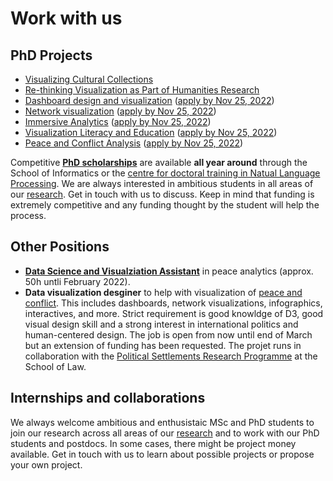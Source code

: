 # Work with us

## PhD Projects

* [Visualizing Cultural Collections](phd-visCulturalCollections.html)
* [Re-thinking Visualization as Part of Humanities Research](phd-vishumanities-nov2021.html)
* [Dashboard design and visualization](phds/dashboards) ([apply by Nov 25, 2022](https://www.ed.ac.uk/studying/postgraduate/degrees/index.php?r=site/view&id=491)) 
* [Network visualization](phds/networks) ([apply by Nov 25, 2022](https://www.ed.ac.uk/studying/postgraduate/degrees/index.php?r=site/view&id=491))
* [Immersive Analytics](phds/immersive) ([apply by Nov 25, 2022](https://www.ed.ac.uk/studying/postgraduate/degrees/index.php?r=site/view&id=491))
* [Visualization Literacy and Education](phds/literacy) ([apply by Nov 25, 2022](https://www.ed.ac.uk/studying/postgraduate/degrees/index.php?r=site/view&id=491))
* [Peace and Conflict Analysis](phds/peaceandconflict) ([apply by Nov 25, 2022](https://www.ed.ac.uk/studying/postgraduate/degrees/index.php?r=site/view&id=491))

Competitive __[PhD scholarships](phd-edinburgh.html)__ are available **all year around** through the School of Informatics or the [centre for doctoral training in Natual Language Processing](https://web.inf.ed.ac.uk/cdt/natural-language-processing). We are always interested in ambitious students in all areas of our [research](https://vishub.net/index#projects). Get in touch with us to discuss. Keep in mind that funding is extremely competitive and any funding thought by the student will help the process.

## Other Positions

* [**Data Science and Visualziation Assistant**](pax-assistant-2021.md) in peace analytics (approx. 50h untli February 2022).
* **Data visualization desginer** to help with visualization of [peace and conflict](https://vishub.net/projects/peace_analytics.html). This includes dashboards, network visualizations, infographics, interactives, and more. Strict requirement is good knowldge of D3, good visual design skill and a strong interest in international politics and human-centered design. The job is open from now until end of March but an extension of funding has been requested. The projet runs in collaboration with the [Political Settlements Research Programme](https://www.politicalsettlements.org) at the School of Law. 

## Internships and collaborations

We always welcome ambitious and enthusistaic MSc and PhD students to join our research across all areas of our [research](https://vishub.net/index#projects) and to work with our PhD students and postdocs. In some cases, there might be project money available. Get in touch with us to learn about possible projects or propose your own project. 
